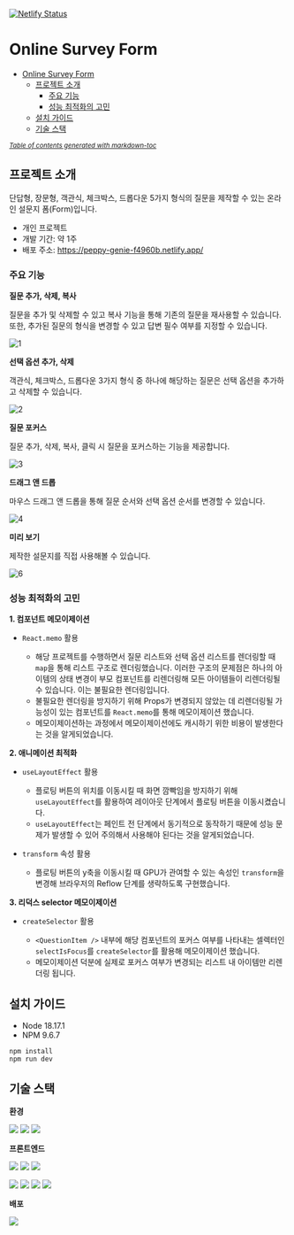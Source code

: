 [![Netlify Status](https://api.netlify.com/api/v1/badges/feff7299-9c20-4a8a-af1a-0c4e69665ae5/deploy-status)](https://app.netlify.com/sites/peppy-genie-f4960b/deploys)

# Online Survey Form

- [Online Survey Form](#online-survey-form)
  * [프로젝트 소개](#프로젝트-소개)
    + [주요 기능](#주요-기능)
    + [성능 최적화의 고민](#성능-최적화의-고민)
  * [설치 가이드](#설치-가이드)
  * [기술 스택](#기술-스택)

<small><i><a href='http://ecotrust-canada.github.io/markdown-toc/'>Table of contents generated with markdown-toc</a></i></small>

## 프로젝트 소개
단답형, 장문형, 객관식, 체크박스, 드롭다운 5가지 형식의 질문을 제작할 수 있는 온라인 설문지 폼(Form)입니다.

- 개인 프로젝트
- 개발 기간: 약 1주
- 배포 주소: https://peppy-genie-f4960b.netlify.app/

### 주요 기능

**질문 추가, 삭제, 복사**

질문을 추가 및 삭제할 수 있고 복사 기능을 통해 기존의 질문을 재사용할 수 있습니다.<br/>또한, 추가된 질문의 형식을 변경할 수 있고 답변 필수 여부를 지정할 수 있습니다.

![1](https://github.com/sanbondeveloper/react-ts-survey/assets/146537655/f47dbd62-c210-48bf-86df-69f0e0c46274)

**선택 옵션 추가, 삭제**

객관식, 체크박스, 드롭다운 3가지 형식 중 하나에 해당하는 질문은 선택 옵션을 추가하고 삭제할 수 있습니다.

![2](https://github.com/sanbondeveloper/react-ts-survey/assets/146537655/0187db45-3295-487f-8ba4-c64d16855cda)

**질문 포커스**

질문 추가, 삭제, 복사, 클릭 시 질문을 포커스하는 기능을 제공합니다.

![3](https://github.com/sanbondeveloper/react-ts-survey/assets/146537655/518d090c-1745-4099-988d-6bac90c71e82)

**드래그 앤 드롭**

마우스 드래그 앤 드롭을 통해 질문 순서와 선택 옵션 순서를 변경할 수 있습니다.

![4](https://github.com/sanbondeveloper/react-ts-survey/assets/146537655/bc917f5e-6e2f-450c-a017-0ba5fe03452a)

**미리 보기**

제작한 설문지를 직접 사용해볼 수 있습니다.

![6](https://github.com/sanbondeveloper/react-ts-survey/assets/146537655/f45bda88-3718-4cfc-b260-9f237071c70d)

### 성능 최적화의 고민

**1. 컴포넌트 메모이제이션**

- `React.memo` 활용
  
  - 해당 프로젝트를 수행하면서 질문 리스트와 선택 옵션 리스트를 렌더링할 때 `map`을 통해 리스트 구조로 렌더링했습니다. 이러한 구조의 문제점은 하나의 아이템의 상태 변경이 부모 컴포넌트를 리렌더링해 모든 아이템들이 리렌더링될 수 있습니다. 이는 불필요한 렌더링입니다.
  - 불필요한 렌더링을 방지하기 위해 Props가 변경되지 않았는 데 리렌더링될 가능성이 있는 컴포넌트를 `React.memo`를 통해 메모이제이션 했습니다.
  - 메모이제이션하는 과정에서 메모이제이션에도 캐시하기 위한 비용이 발생한다는 것을 알게되었습니다.

**2. 애니메이션 최적화**

- `useLayoutEffect` 활용

  - 플로팅 버튼의 위치를 이동시킬 때 화면 깜빡임을 방지하기 위해 `useLayoutEffect`를 활용하여 레이아웃 단계에서 플로팅 버튼을 이동시켰습니다.
  - `useLayoutEffect`는 페인트 전 단계에서 동기적으로 동작하기 때문에 성능 문제가 발생할 수 있어 주의해서 사용해야 된다는 것을 알게되었습니다.

- `transform` 속성 활용

  - 플로팅 버튼의 y축을 이동시킬 때 GPU가 관여할 수 있는 속성인 `transform`을 변경해 브라우저의 Reflow 단계를 생략하도록 구현했습니다.

**3. 리덕스 selector 메모이제이션**

- `createSelector` 활용

  - `<QuestionItem />` 내부에 해당 컴포넌트의 포커스 여부를 나타내는 셀렉터인 `selectIsFocus`를 `createSelector`를 활용해 메모이제이션 했습니다.
  - 메모이제이션 덕분에 실제로 포커스 여부가 변경되는 리스트 내 아이템만 리렌더링 됩니다.

## 설치 가이드

- Node 18.17.1
- NPM 9.6.7

```
npm install
npm run dev
```
## 기술 스택

**환경**

<img src="https://img.shields.io/badge/visualstudiocode-007ACC?style=for-the-badge&logo=visualstudiocode&logoColor=white"> <img src="https://img.shields.io/badge/git-F05032?style=for-the-badge&logo=git&logoColor=white"> <img src="https://img.shields.io/badge/github-181717?style=for-the-badge&logo=github&logoColor=white">

**프론트엔드**

<img src="https://img.shields.io/badge/vite-646CFF?style=for-the-badge&logo=vite&logoColor=white"> <img src="https://img.shields.io/badge/react-61DAFB?style=for-the-badge&logo=react&logoColor=white"> <img src="https://img.shields.io/badge/typescript-3178C6?style=for-the-badge&logo=typescript&logoColor=white">

<img src="https://img.shields.io/badge/reactrouter-CA4245?style=for-the-badge&logo=reactrouter&logoColor=white"> <img src="https://img.shields.io/badge/redux-764ABC?style=for-the-badge&logo=redux&logoColor=white"> <img src="https://img.shields.io/badge/styledcomponents-DB7093?style=for-the-badge&logo=styledcomponents&logoColor=white"> <img src="https://img.shields.io/badge/mui-007FFF?style=for-the-badge&logo=mui&logoColor=white">

**배포**

<img src="https://img.shields.io/badge/netlify-00C7B7?style=for-the-badge&logo=netlify&logoColor=white">


